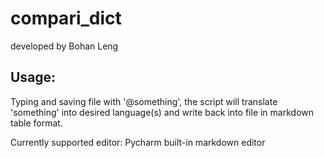 # compari_dict

developed by Bohan Leng



## Usage: 
Typing and saving file with '@something', the script will translate 'something' into desired language(s) and write back into file in markdown table format. 

Currently supported editor: Pycharm built-in markdown editor

